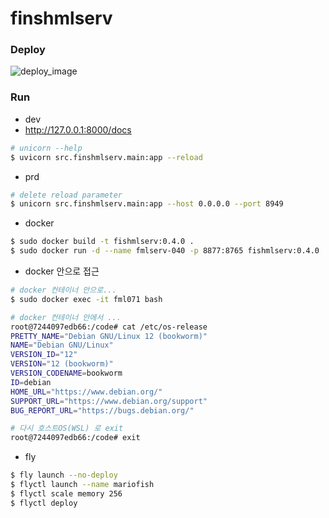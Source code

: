 # finshmlserv

### Deploy
![deploy_image](https://github.com/user-attachments/assets/aa0556f8-1873-4adc-af03-69b0a1a69eb4)

### Run
- dev
- http://127.0.0.1:8000/docs
```bash
# unicorn --help
$ uvicorn src.finshmlserv.main:app --reload

```
- prd
```bash
# delete reload parameter
$ unicorn src.finshmlserv.main:app --host 0.0.0.0 --port 8949
```

- docker
```bash
$ sudo docker build -t fishmlserv:0.4.0 .
$ sudo docker run -d --name fmlserv-040 -p 8877:8765 fishmlserv:0.4.0
```

- docker 안으로 접근
```bash
# docker 컨테이너 안으로...
$ sudo docker exec -it fml071 bash

# docker 컨테이너 안에서 ...
root@7244097edb66:/code# cat /etc/os-release
PRETTY_NAME="Debian GNU/Linux 12 (bookworm)"
NAME="Debian GNU/Linux"
VERSION_ID="12"
VERSION="12 (bookworm)"
VERSION_CODENAME=bookworm
ID=debian
HOME_URL="https://www.debian.org/"
SUPPORT_URL="https://www.debian.org/support"
BUG_REPORT_URL="https://bugs.debian.org/"

# 다시 호스트OS(WSL) 로 exit
root@7244097edb66:/code# exit
```

- fly
```bash
$ fly launch --no-deploy
$ flyctl launch --name mariofish
$ flyctl scale memory 256
$ flyctl deploy
```
